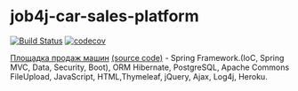 # job4j-car-sales-platform
[![Build Status](https://travis-ci.org/efilin/job4j-car-sales-platform.svg?branch=master)](https://travis-ci.org/efilin/job4j-car-sales-platform)
[![codecov](https://codecov.io/gh/efilin/job4j-car-sales-platform/branch/master/graph/badge.svg)](https://codecov.io/gh/efilin/job4j-car-sales-platform)  

 [Площадка продаж машин](https://car-sales-platform.herokuapp.com/) [(source code)](https://github.com/efilin/job4j-car-sales-platform) - Spring Framework.(IoC, Spring MVC, Data, Security, Boot), ORM Hibernate, PostgreSQL, Apache Commons FileUpload, JavaScript, HTML,Thymeleaf, jQuery, Ajax, Log4j, Heroku.
